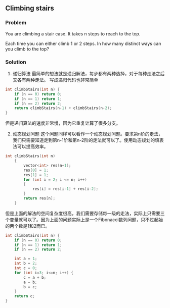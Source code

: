 ## Climbing stairs

### Problem

You are climbing a stair case. It takes n steps to reach to the top.

Each time you can either climb 1 or 2 steps. In how many distinct ways can you climb to the top?


### Solution

1. 递归算法
最简单的想法就是递归解法，每步都有两种选择，对于每种走法之后又各有两种走法。
写成递归代码也非常简单

```c++
int climbStairs(int n) {
    if (n == 0) return 0;
    if (n == 1) return 1;
    if (n == 2) return 2;
    return climbStairs(n-1) + climbStairs(n-2);
}
```

但是递归算法的速度非常慢，因为它重复计算了很多分支。

2. 动态规划问题
这个问题同样可以看作一个动态规划问题。要求第n阶的走法，我们只需要知道走到第n-1阶和第n-2阶的走法就可以了。使用动态规划的填表法可以提高效率。

```c++
int climbStairs(int n)  
    {  
        vector<int> res(n+1);  
        res[0] = 1;  
        res[1] = 1;  
        for (int i = 2; i <= n; i++)  
        {  
            res[i] = res[i-1] + res[i-2];  
        }  
        return res[n];  
    }  
```

但是上面的解法的空间复杂度很高，我们需要存储每一级的走法，实际上只需要三个变量就可以了。因为上面的问题实际上是一个Fibonacci数列问题，只不过起始的两个数是1和2而已。

```c++
int climbStairs(int n) {
    if (n == 0) return 0;
    if (n == 1) return 1;
    if (n == 2) return 2;

    int a = 1;
    int b = 2;
    int c = 0;
    for (int i=3; i<=n; i++) {
        c = a + b;
        a = b;
        b = c;
    }
    return c;
}
```
